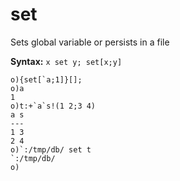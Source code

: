# set

Sets global variable or persists in a file

**Syntax:** ```x set y; set[x;y]```

```o
o){set[`a;1]}[];
o)a
1
o)t:+`a`s!(1 2;3 4)
a s
---
1 3
2 4
o)`:/tmp/db/ set t
`:/tmp/db/
o)
```
